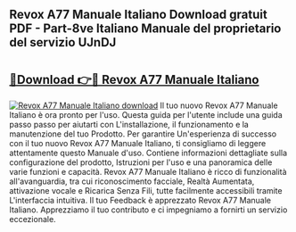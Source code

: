 ## Revox A77 Manuale Italiano Download gratuit PDF - Part-8ve Italiano Manuale del proprietario del servizio UJnDJ

# <h2><a href="http://dffmcdp.blite.top/?on=Revox+A77+Manuale+Italiano">🔗Download 👉🔴 Revox A77 Manuale Italiano</a></h2>

[![Revox A77 Manuale Italiano download](https://i.imgur.com/lujVjoI.png)](http://dffmcdp.blite.top/?on=Revox+A77+Manuale+Italiano)
Il tuo nuovo Revox A77 Manuale Italiano è ora pronto per l'uso. Questa guida per l'utente include una guida passo passo per aiutarti con L'installazione, il funzionamento e la manutenzione del tuo Prodotto. Per garantire Un'esperienza di successo con il tuo nuovo Revox A77 Manuale Italiano, ti consigliamo di leggere attentamente questo Manuale d'uso. Contiene informazioni dettagliate sulla configurazione del prodotto, Istruzioni per l'uso e una panoramica delle varie funzioni e capacità. Revox A77 Manuale Italiano è ricco di funzionalità all'avanguardia, tra cui riconoscimento facciale, Realtà Aumentata, attivazione vocale e Ricarica Senza Fili, tutte facilmente accessibili tramite L'interfaccia intuitiva. Il tuo Feedback è apprezzato Revox A77 Manuale Italiano. Apprezziamo il tuo contributo e ci impegniamo a fornirti un servizio eccezionale.
